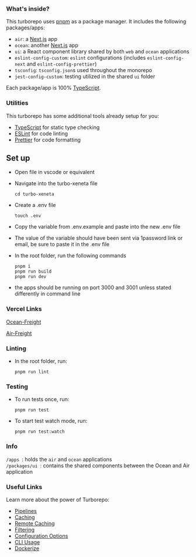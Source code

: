 ### What's inside?

This turborepo uses [pnpm](https://pnpm.io) as a package manager. It includes the following packages/apps:

- `air`: a [Next.js](https://nextjs.org/) app
- `ocean`: another [Next.js](https://nextjs.org/) app
- `ui`: a React component library shared by both `web` and `ocean` applications
- `eslint-config-custom`: `eslint` configurations (includes `eslint-config-next` and `eslint-config-prettier`)
- `tsconfig`: `tsconfig.json`s used throughout the monorepo
- `jest-config-custom`: testing utilized in the shared `ui` folder


Each package/app is 100% [TypeScript](https://www.typescriptlang.org/).

### Utilities

This turborepo has some additional tools already setup for you:

- [TypeScript](https://www.typescriptlang.org/) for static type checking
- [ESLint](https://eslint.org/) for code linting
- [Prettier](https://prettier.io) for code formatting

## Set up

- Open file in vscode or equivalent
- Navigate into the turbo-xeneta file

  ```
  cd turbo-xeneta
  ```

- Create a .env file

  ```
  touch .env
  ```

- Copy the variable from .env.example and paste into the new .env file
- The value of the variable should have been sent via 1password link or email, be sure to paste it in the .env file
- In the root folder, run the following commands
  ```
  pnpm i
  pnpm run build
  pnpm run dev
  ```
- the apps should be running on port 3000 and 3001 unless stated differently in command line

### Vercel Links

[Ocean-Freight](https://turbo-xeneta-ocean.vercel.app/)

[Air-Freight](https://turbo-xeneta-air.vercel.app/)

### Linting

- In the root folder, run:
  ```
  pnpm run lint
  ```

### Testing

- To run tests once, run:
  ```
  pnpm run test
  ```
- To start test watch mode, run:
  ```
  pnpm run test:watch
  ```

### Info

`/apps `: holds the `air` and `ocean` applications <br/>
`/packages/ui `: contains the shared components between the Ocean and Air application

### Useful Links

Learn more about the power of Turborepo:

- [Pipelines](https://turbo.build/repo/docs/core-concepts/monorepos/running-tasks)
- [Caching](https://turbo.build/repo/docs/core-concepts/caching)
- [Remote Caching](https://turbo.build/repo/docs/core-concepts/remote-caching)
- [Filtering](https://turbo.build/repo/docs/core-concepts/monorepos/filtering)
- [Configuration Options](https://turbo.build/repo/docs/reference/configuration)
- [CLI Usage](https://turbo.build/repo/docs/reference/command-line-reference)
- [Dockerize](https://turbo.build/repo/docs/handbook/deploying-with-docker)
